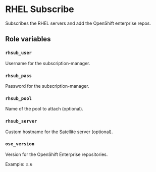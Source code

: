 RHEL Subscribe
==============

Subscribes the RHEL servers and add the OpenShift enterprise repos.

Role variables
--------------

### `rhsub_user`

Username for the subscription-manager.

### `rhsub_pass`

Password for the subscription-manager.

### `rhsub_pool`

Name of the pool to attach (optional).

### `rhsub_server`

Custom hostname for the Satellite server (optional).

### `ose_version`

Version for the OpenShift Enterprise repositories.

Example: `3.6`
